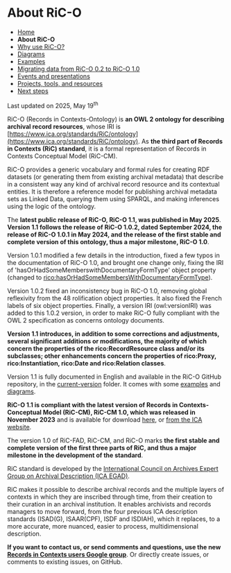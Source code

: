 # About RiC-O



* [Home](index.html)
* **About RiC-O**
* [Why use RiC-O?](why-use-RiC-O.html)
* [Diagrams](diagrams.html)
* [Examples](examples.html)
* [Migrating data from RiC-O 0.2 to RiC-O 1.0](migrating-data-from-RIC-O-v0.2-to-v1.0.html)
* [Events and presentations](events.html)
* [Projects, tools, and resources](projects-tools-resources.html)
* [Next steps](next-steps.html)



Last updated on 2025, May 19<sup>th</sup>


RiC-O (Records in Contexts-Ontology) is **an OWL 2 ontology for describing archival record resources**, whose IRI is [https://www.ica.org/standards/RiC/ontology](https://www.ica.org/standards/RiC/ontology). As **the third part of Records in Contexts (RiC) standard**, it is a formal representation of Records in Contexts Conceptual Model (RiC-CM).

RiC-O provides a generic vocabulary and formal rules for creating RDF datasets (or generating them from existing archival metadata) that describe in a consistent way any kind of archival record resource and its contextual entities. It is therefore a reference model for publishing archival metadata sets as Linked Data, querying them using SPARQL, and making inferences using the logic of the ontology.

The **latest public release of RiC-O, RiC-O 1.1, was published in May 2025**. **Version 1.1 follows the release of RiC-O 1.0.2, dated September 2024, the release of RiC-O 1.0.1 in May 2024, and the release of the first stable and complete version of this ontology, thus a major milestone, RiC-O 1.0**. 

Version 1.0.1 modified a few details in the introduction, fixed a few typos in the documentation of RiC-O 1.0, and brought one change only, fixing the IRI of 'hasOrHadSomeMemberswithDocumentaryFormType' object property (changed to [rico:hasOrHadSomeMembersWithDocumentaryFormType](https://www.ica.org/standards/RiC/ontology#hasOrHadSomeMembersWithDocumentaryFormType)). 

Version 1.0.2 fixed an inconsistency bug in RiC-O 1.0, removing global reflexivity from the 48 rolification object properties. It also fixed the French labels of six object properties. Finally, a version IRI (owl:versionIRI) was added to this 1.0.2 version, in order to make RiC-O fully compliant with the OWL 2 specification as concerns ontology documents.

**Version 1.1 introduces, in addition to some corrections and adjustments, several significant additions or modifications, the majority of which concern the properties of the rico:RecordResource class and/or its subclasses; other enhancements concern the properties of rico:Proxy, rico:Instantiation, rico:Date and rico:Relation classes**.

Version 1.1 is fully documented in English and available in the RiC-O GitHub repository, in the [current-version](https://github.com/ICA-EGAD/RiC-O/tree/master/ontology/current-version) folder. It comes with some [examples](examples.html) and [diagrams](diagrams.html). 

**RiC-O 1.1 is compliant with the latest version of Records in Contexts-Conceptual Model (RiC-CM), RiC-CM 1.0, which was released in November 2023** and is available for download [here](https://github.com/ICA-EGAD/RiC-CM/releases/tag/v1.0.1), or [from the ICA website](https://www.ica.org/app/uploads/2023/12/RiC-CM-1.0.pdf).

The version 1.0 of RiC-FAD, RiC-CM, and RiC-O marks **the first stable and complete version of the first three parts of RiC, and thus a major milestone in the development of the standard**. 

RiC standard is developed by the [International Council on Archives Expert Group on Archival Description (ICA EGAD)](https://www.ica.org/ica-network/expert-groups/egad/).

RiC makes it possible to describe archival records and the multiple layers of contexts in which they are inscribed through time, from their creation to their curation in an archival institution. 
It enables archivists and records managers to move forward, from the four previous ICA description standards (ISAD(G), ISAAR(CPF), ISDF and ISDIAH), which it replaces, to a more accurate, more nuanced, easier to process, multidimensional description.

**If you want to contact us, or send comments and questions, use the new [Records in Contexts users Google group](https://groups.google.com/g/Records_in_Contexts_users)**. Or directly create issues, or comments to existing issues, on GitHub.

